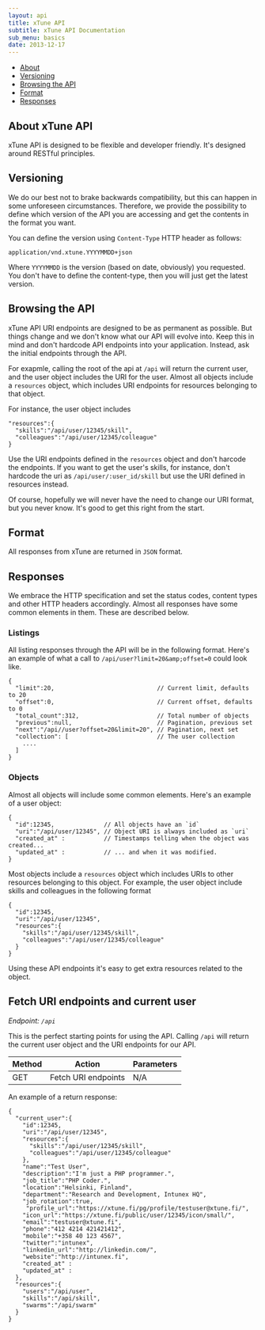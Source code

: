 ```yaml
---
layout: api
title: xTune API
subtitle: xTune API Documentation
sub_menu: basics
date: 2013-12-17
---
```


<div class="pure-menu pure-menu-open pure-menu-horizontal">
    <ul>
        <li><a href="#about">About</a></li>
        <li><a href="#versioning">Versioning</a></li>
        <li><a href="#browsing">Browsing the API</a></li>
        <li><a href="#format">Format</a></li>
        <li><a href="#responses">Responses</a></li>
    </ul>
</div>

<h2 id="about">About xTune API</h2>

xTune API is designed to be flexible and developer friendly. It's designed around
RESTful principles.

<h2 id="versioning">Versioning</h2>

We do our best not to brake backwards compatibility, but this can happen in some
unforeseen circumstances. Therefore, we provide the possibility to define which
version of the API you are accessing and get the contents in the format you want.

You can define the version using `Content-Type` HTTP header as
follows:


    application/vnd.xtune.YYYYMMDD+json

Where `YYYYMMDD` is the version (based on date, obviously) you requested.
You don't have to define the content-type, then you will just get the latest version.

<h2 id="browsing">Browsing the API</h2>

xTune API URI endpoints are designed to be as permanent as possible. But things change
and we don't know what our API will evolve into. Keep this in mind and don't hardcode API 
endpoints into your application. Instead, ask the initial endpoints through the API.

For exapmle, calling the root of the api at `/api` will return the current user, and the user object 
includes the URI for the user. Almost all objects include a `resources` object,
which includes URI endpoints for resources belonging to that object.

For instance, the user object includes

    "resources":{
      "skills":"/api/user/12345/skill",
      "colleagues":"/api/user/12345/colleague"
    }

Use the URI endpoints defined in the `resources` object and don't harcode
the endpoints. If you want to get the user's skills, for instance, don't hardcode 
the uri as `/api/user/:user_id/skill` but use the URI defined in resources 
instead.

Of course, hopefully we will never have the need to change our URI format, but you 
never know. It's good to get this right from the start.

<h2 id="format">Format</h2>

All responses from xTune are returned in `JSON` format.

<h2 id="responses">Responses</h2>

We embrace the HTTP specification and set the status codes, content types
and other HTTP headers accordingly. Almost all responses have some common 
elements in them. These are described below.

### Listings

All listing responses through the API will be in the following format. Here's
an example of what a call to `/api/user?limit=20&amp;offset=0` could look like.

    {
      "limit":20,                             // Current limit, defaults to 20
      "offset":0,                             // Current offset, defaults to 0
      "total_count":312,                      // Total number of objects
      "previous":null,                        // Pagination, previous set
      "next":"/api//user?offset=20&limit=20", // Pagination, next set
      "collection": [                         // The user collection
        ....
      ]
    }

### Objects

Almost all objects will include some common elements. Here's an example of
a user object:

    {
      "id":12345,              // All objects have an `id`
      "uri":"/api/user/12345", // Object URI is always included as `uri`
      "created_at" :           // Timestamps telling when the object was created... 
      "updated_at" :           // ... and when it was modified.
    }

Most objects include a `resources` object which includes
URIs to other resources belonging to this object. For example, the user
object include skills and colleagues in the following format

    {
      "id":12345,          
      "uri":"/api/user/12345", 
      "resources":{
        "skills":"/api/user/12345/skill",
        "colleagues":"/api/user/12345/colleague"
      }
    }

Using these API endpoints it's easy to get extra resources related to the
object.

## Fetch URI endpoints and current user

*Endpoint: `/api`*

This is the perfect starting points for using the API. Calling `/api` 
will return the current user object and the URI endpoints for our API.

<table class="pure-table ">
	<thead>
		<tr>
			<th>Method</th>
			<th>Action</th>
			<th>Parameters</th>
		</tr>
	</thead>
	<tbody>
		<tr>
			<td>GET</td>
			<td>Fetch URI endpoints</td>
			<td>N/A</td>
		</tr>
	</tbody>
</table>

An example of a return response:

    {
      "current_user":{
        "id":12345,
        "uri":"/api/user/12345",
        "resources":{
          "skills":"/api/user/12345/skill",
          "colleagues":"/api/user/12345/colleague"
        },
        "name":"Test User",
        "description":"I'm just a PHP programmer.",
        "job_title":"PHP Coder.",
        "location":"Helsinki, Finland",
        "department":"Research and Development, Intunex HQ",
        "job_rotation":true,
         "profile_url":"https://xtune.fi/pg/profile/testuser@xtune.fi/",
        "icon_url":"https://xtune.fi/public/user/12345/icon/small/",
        "email":"testuser@xtune.fi",
        "phone":"412 4214 421421412",
        "mobile":"+358 40 123 4567",
        "twitter":"intunex",
        "linkedin_url":"http://linkedin.com/",
        "website":"http://intunex.fi",
        "created_at" :
        "updated_at" : 
      },
      "resources":{
        "users":"/api/user",
        "skills":"/api/skill",
        "swarms":"/api/swarm"
      }
    }
